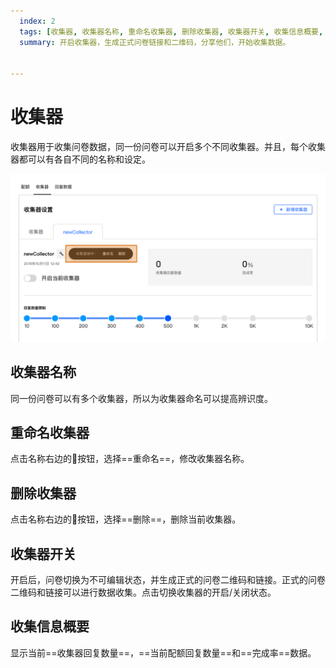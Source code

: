 ```yaml
---
  index: 2
  tags: [收集器, 收集器名称, 重命名收集器, 删除收集器, 收集器开关, 收集信息概要, 问卷发布]
  summary: 开启收集器，生成正式问卷链接和二维码，分享他们，开始收集数据。


---
```







# 收集器

收集器用于收集问卷数据，同一份问卷可以开启多个不同收集器。并且，每个收集器都可以有各自不同的名称和设定。

<img src='../assets/surveyCollector/02Collector/collector.png'>

## 收集器名称

同一份问卷可以有多个收集器，所以为收集器命名可以提高辨识度。

## 重命名收集器

点击名称右边的🔧按钮，选择==重命名==，修改收集器名称。

## 删除收集器

点击名称右边的🔧按钮，选择==删除==，删除当前收集器。

## 收集器开关

开启后，问卷切换为不可编辑状态，并生成正式的问卷二维码和链接。正式的问卷二维码和链接可以进行数据收集。点击切换收集器的开启/关闭状态。

## 收集信息概要

显示当前==收集器回复数量==，==当前配额回复数量==和==完成率==数据。